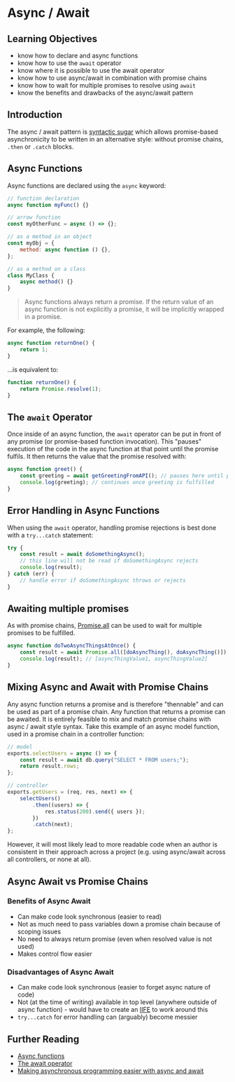 # Async / Await

## Learning Objectives

- know how to declare and async functions
- know how to use the `await` operator
- know where it is possible to use the await operator
- know how to use async/await in combination with promise chains
- know how to wait for multiple promises to resolve using `await`
- know the benefits and drawbacks of the async/await pattern

## Introduction

The async / await pattern is [syntactic sugar](https://en.wikipedia.org/wiki/Syntactic_sugar) which allows promise-based asynchronicity to be written in an alternative style: without promise chains, `.then` or `.catch` blocks.

## Async Functions

Async functions are declared using the `async` keyword:

```js
// function declaration
async function myFunc() {}

// arrow function
const myOtherFunc = async () => {};

// as a method in an object
const myObj = {
	method: async function () {},
};

// as a method on a class
class MyClass {
	async method() {}
}
```

> Async functions always return a promise. If the return value of an async function is not explicitly a promise, it will be implicitly wrapped in a promise.

For example, the following:

```js
async function returnOne() {
	return 1;
}
```

...is equivalent to:

```js
function returnOne() {
	return Promise.resolve(1);
}
```

## The `await` Operator

Once inside of an async function, the `await` operator can be put in front of any promise (or promise-based function invocation). This "pauses" execution of the code in the async function at that point until the promise fulfils. It then returns the value that the promise resolved with:

```js
async function greet() {
	const greeting = await getGreetingFromAPI(); // pauses here until promise is fulfilled
	console.log(greeting); // continues once greeting is fulfilled
}
```

## Error Handling in Async Functions

When using the `await` operator, handling promise rejections is best done with a `try...catch` statement:

```js
try {
	const result = await doSomethingAsync();
	// this line will not be read if doSomethingAsync rejects
	console.log(result);
} catch (err) {
	// handle error if doSomethingAsync throws or rejects
}
```

## Awaiting multiple promises

As with promise chains, [Promise.all](https://developer.mozilla.org/en-US/docs/Web/JavaScript/Reference/Global_Objects/Promise/all) can be used to wait for multiple promises to be fulfilled.

```js
async function doTwoAsyncThingsAtOnce() {
	const result = await Promise.all([doAsyncThing(), doAsyncThing()]);
	console.log(result); // [asyncThingValue1, asyncThingValue2]
}
```

## Mixing Async and Await with Promise Chains

Any async function returns a promise and is therefore "thennable" and can be used as part of a promise chain. Any function that returns a promise can be awaited. It is entirely feasible to mix and match promise chains with async / await style syntax. Take this example of an async model function, used in a promise chain in a controller function:

```js
// model
exports.selectUsers = async () => {
	const result = await db.query("SELECT * FROM users;");
	return result.rows;
};

// controller
exports.getUsers = (req, res, next) => {
	selectUsers()
		.then((users) => {
			res.status(200).send({ users });
		})
		.catch(next);
};
```

However, it will most likely lead to more readable code when an author is consistent in their approach across a project (e.g. using async/await across all controllers, or none at all).

## Async Await vs Promise Chains

### Benefits of Async Await

- Can make code look synchronous (easier to read)
- Not as much need to pass variables down a promise chain because of scoping issues
- No need to always return promise (even when resolved value is not used)
- Makes control flow easier

### Disadvantages of Async Await

- Can make code look synchronous (easier to forget async nature of code)
- Not (at the time of writing) available in top level (anywhere outside of async function) - would have to create an [IIFE](https://developer.mozilla.org/en-US/docs/Glossary/IIFE) to work around this
- `try...catch` for error handling can (arguably) become messier

## Further Reading

- [Async functions](https://developer.mozilla.org/en-US/docs/Web/JavaScript/Reference/Statements/async_function)
- [The await operator](https://developer.mozilla.org/en-US/docs/Web/JavaScript/Reference/Operators/await)
- [Making asynchronous programming easier with async and await](https://developer.mozilla.org/en-US/docs/Learn/JavaScript/Asynchronous/Async_await)
